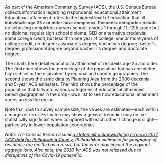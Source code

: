 As part of the American Community Survey (ACS), the U.S. Census Bureau collects information regarding respondents' educational attainment. Educational attainment refers to the highest level of education that all individuals age 25 and older have completed. Response categories include no schooling completed; nursery school, grades 1 through 11; 12th grade but no diploma; regular high school diploma; GED or alternative credential; some college credit, but less than one year of college; one or more years of college credit, no degree; associate's degree; bachelor's degree; master's degree, professional degree beyond bachelor's degree; and doctorate degree.

The charts here detail educational attainment of residents age 25 and older. The first chart shows the percentage of the population that has completed high school or the equivalent by regional and county geographies. The second shows the same data by Planning Area from the 2000 decennial and 5-year ACS estimates. The third shows the percentage of the population that falls into various categories of educational attainment. Select geographies in the drop-down list to see how educational attainment varies across the region.

Note that, due to survey sample size, the values are estimates—each within a margin of error. Estimates may show a general trend but may not be statistically significant when compared with each other if change is slight—particularly in lower-population geographies.

_Note: The Census Bureau issued [a statement acknowledging errors in 2017 ACS data for Philadelphia County](https://www.census.gov/programs-surveys/acs/technical-documentation/errata/121.html). Philadelphia estimates for geography of residence are omitted as a result, but the error may impact the regional aggregations.  Also note, the 2020 1yr ACS was not released due to disruptions of the Covid-19 pandemic._